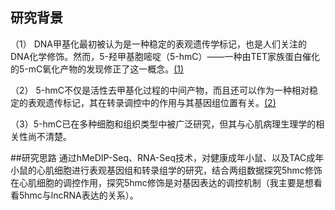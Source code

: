 ## 研究背景
（1） DNA甲基化最初被认为是一种稳定的表观遗传学标记，也是人们关注的DNA化学修饰。然而，5-羟甲基胞嘧啶（5-hmC）——一种由TET家族蛋白催化的5-mC氧化产物的发现修正了这一概念。[(1)](https://www.ncbi.nlm.nih.gov/pubmed/19372391)

（2） 5-hmC不仅是活性去甲基化过程的中间产物，而且还可以作为一种相对稳定的表观遗传标记，其在转录调控中的作用与其基因组位置有关。[(2)](https://www.ncbi.nlm.nih.gov/pubmed/21460836)

（3）5-hmC已在多种细胞和组织类型中被广泛研究，但其与心肌病理生理学的相关性尚不清楚。

##研究思路
通过hMeDIP-Seq、RNA-Seq技术，对健康成年小鼠、以及TAC成年小鼠的心肌细胞进行表观基因组和转录组学的研究，结合两组数据探究5hmc修饰在心肌细胞的调控作用，探究5hmc修饰是对基因表达的调控机制（我主要是想看看5hmc与lncRNA表达的关系）。


